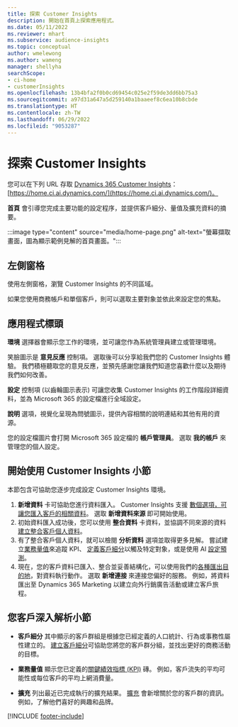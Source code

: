 ```yaml
---
title: 探索 Customer Insights
description: 開始在首頁上探索應用程式。
ms.date: 05/11/2022
ms.reviewer: mhart
ms.subservice: audience-insights
ms.topic: conceptual
author: wmelewong
ms.author: wameng
manager: shellyha
searchScope:
- ci-home
- customerInsights
ms.openlocfilehash: 13b4bfa2f0b0cd69454c025e2f59de3dd6bb75a3
ms.sourcegitcommit: a97d31a647a5d259140a1baaeef8c6ea10b8cbde
ms.translationtype: HT
ms.contentlocale: zh-TW
ms.lasthandoff: 06/29/2022
ms.locfileid: "9053287"
---
```

# <a name="explore-customer-insights"></a>探索 Customer Insights

您可以在下列 URL 存取 [Dynamics 365 Customer Insights](https://home.ci.ai.dynamics.com/)：[https://home.ci.ai.dynamics.com/](https://home.ci.ai.dynamics.com/)。

**首頁** 會引導您完成主要功能的設定程序，並提供客戶細分、量值及擴充資料的摘要。

:::image type="content" source="media/home-page.png" alt-text="螢幕擷取畫面，圖為顯示範例見解的首頁畫面。":::

## <a name="left-side-pane"></a>左側窗格

使用左側窗格，瀏覽 Customer Insights 的不同區域。

如果您使用商務帳戶和單個客戶，則可以選取主要對象並依此來設定您的焦點。

## <a name="application-header"></a>應用程式標頭

**環境** 選擇器會顯示您工作的環境，並可讓您作為系統管理員建立或管理環境。

笑臉圖示是 **意見反應** 控制項。 選取後可以分享給我們您的 Customer Insights 體驗。 我們積極聽取您的意見反應，並預先感謝您讓我們知道您喜歡什麼以及期待我們如何改善。

**設定** 控制項 (以齒輪圖示表示) 可讓您收集 Customer Insights 的工作階段詳細資料，並為 Microsoft 365 的設定檔進行全域設定。

**說明** 選項，視覺化呈現為問號圖示，提供內容相關的說明連結和其他有用的資源。

您的設定檔圖片會打開 Microsoft 365 設定檔的 **帳戶管理員**。 選取 **我的帳戶** 來管理您的個人設定。

## <a name="getting-started-with-customer-insights-section"></a>開始使用 Customer Insights 小節

本節包含可協助您逐步完成設定 Customer Insights 環境。

1. **新增資料** 卡可協助您進行資料匯入。 Customer Insights 支援 [數個選項，可讓您匯入客戶的相關資料](data-sources.md)。 選取 **新增資料來源** 即可開始使用。
1. 初始資料匯入成功後，您可以使用 **整合資料** 卡資料，並協調不同來源的資料 [建立整合客戶個人資料](data-unification.md)。 
1. 有了整合客戶個人資料，就可以檢閱 **分析資料** 選項並取得更多見解。 嘗試建立[業務量值](measures.md)來追蹤 KPI、 [定義客戶細分](segments.md)以觸及特定對象，或是使用 AI [設定預測](predictions-overview.md)。
1. 現在，您的客戶資料已匯入、整合並妥善結構化，可以使用我們的[各種匯出目的地](export-destinations.md)，對資料執行動作。 選取 **新增連接** 來連接您偏好的服務。 例如，將資料匯出至 Dynamics 365 Marketing 以建立向外行銷廣告活動或建立客戶旅程。 

## <a name="your-customer-insights-section"></a>您客戶深入解析小節

- **客戶細分** 其中顯示的客戶群組是根據您已經定義的人口統計、行為或事務性屬性建立的。 [建立客戶細分](segments.md)可協助您將您的客戶群分組，並找出更好的商務活動的目標。

- **業務量值** 顯示您已定義的[關鍵績效指標 (KPI)](measures.md) 磚。 例如，客戶流失的平均可能性或每位客戶的平均上網消費量。

- **擴充** 列出最近已完成執行的擴充結果。 [擴充](enrichment-hub.md) 會新增關於您的客戶群的資訊。 例如，了解他們喜好的興趣和品牌。


[!INCLUDE [footer-include](includes/footer-banner.md)]
